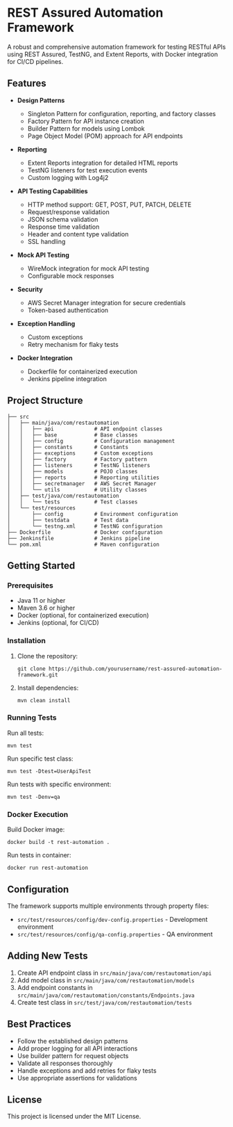 # REST Assured Automation Framework

A robust and comprehensive automation framework for testing RESTful APIs using REST Assured, TestNG, and Extent Reports, with Docker integration for CI/CD pipelines.

## Features

- **Design Patterns**
  - Singleton Pattern for configuration, reporting, and factory classes
  - Factory Pattern for API instance creation
  - Builder Pattern for models using Lombok
  - Page Object Model (POM) approach for API endpoints

- **Reporting**
  - Extent Reports integration for detailed HTML reports
  - TestNG listeners for test execution events
  - Custom logging with Log4j2

- **API Testing Capabilities**
  - HTTP method support: GET, POST, PUT, PATCH, DELETE
  - Request/response validation
  - JSON schema validation
  - Response time validation
  - Header and content type validation
  - SSL handling

- **Mock API Testing**
  - WireMock integration for mock API testing
  - Configurable mock responses

- **Security**
  - AWS Secret Manager integration for secure credentials
  - Token-based authentication

- **Exception Handling**
  - Custom exceptions
  - Retry mechanism for flaky tests

- **Docker Integration**
  - Dockerfile for containerized execution
  - Jenkins pipeline integration

## Project Structure

```
├── src
│   ├── main/java/com/restautomation
│   │   ├── api             # API endpoint classes
│   │   ├── base            # Base classes
│   │   ├── config          # Configuration management
│   │   ├── constants       # Constants
│   │   ├── exceptions      # Custom exceptions
│   │   ├── factory         # Factory pattern
│   │   ├── listeners       # TestNG listeners
│   │   ├── models          # POJO classes
│   │   ├── reports         # Reporting utilities
│   │   ├── secretmanager   # AWS Secret Manager
│   │   └── utils           # Utility classes
│   ├── test/java/com/restautomation
│   │   └── tests           # Test classes
│   └── test/resources
│       ├── config          # Environment configuration
│       ├── testdata        # Test data
│       └── testng.xml      # TestNG configuration
├── Dockerfile              # Docker configuration
├── Jenkinsfile             # Jenkins pipeline
└── pom.xml                 # Maven configuration
```

## Getting Started

### Prerequisites

- Java 11 or higher
- Maven 3.6 or higher
- Docker (optional, for containerized execution)
- Jenkins (optional, for CI/CD)

### Installation

1. Clone the repository:
   ```
   git clone https://github.com/yourusername/rest-assured-automation-framework.git
   ```

2. Install dependencies:
   ```
   mvn clean install
   ```

### Running Tests

Run all tests:
```
mvn test
```

Run specific test class:
```
mvn test -Dtest=UserApiTest
```

Run tests with specific environment:
```
mvn test -Denv=qa
```

### Docker Execution

Build Docker image:
```
docker build -t rest-automation .
```

Run tests in container:
```
docker run rest-automation
```

## Configuration

The framework supports multiple environments through property files:

- `src/test/resources/config/dev-config.properties` - Development environment
- `src/test/resources/config/qa-config.properties` - QA environment

## Adding New Tests

1. Create API endpoint class in `src/main/java/com/restautomation/api`
2. Add model class in `src/main/java/com/restautomation/models`
3. Add endpoint constants in `src/main/java/com/restautomation/constants/Endpoints.java`
4. Create test class in `src/test/java/com/restautomation/tests`

## Best Practices

- Follow the established design patterns
- Add proper logging for all API interactions
- Use builder pattern for request objects
- Validate all responses thoroughly
- Handle exceptions and add retries for flaky tests
- Use appropriate assertions for validations

## License

This project is licensed under the MIT License.